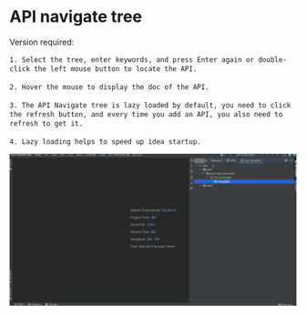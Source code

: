 # API navigate tree

Version required: <Badge text="2.0.7"/>

```
1. Select the tree, enter keywords, and press Enter again or double-click the left mouse button to locate the API.

2. Hover the mouse to display the doc of the API.

3. The API Navigate tree is lazy loaded by default, you need to click the refresh button, and every time you add an API, you also need to refresh to get it.

4. Lazy loading helps to speed up idea startup.

```

![apinavi](/img/apinav.gif)
